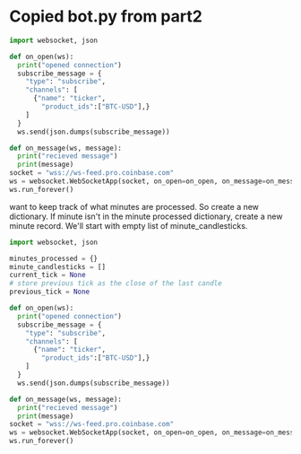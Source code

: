 # Copied bot.py from part2

```python
import websocket, json

def on_open(ws):
  print("opened connection")
  subscribe_message = {
    "type": "subscribe",
    "channels": [
      {"name": "ticker",
        "product_ids":["BTC-USD"],}
    ]
  }
  ws.send(json.dumps(subscribe_message))

def on_message(ws, message):
  print("recieved message")
  print(message)
socket = "wss://ws-feed.pro.coinbase.com"
ws = websocket.WebSocketApp(socket, on_open=on_open, on_message=on_message)
ws.run_forever()
```

want to keep track of what minutes are processed.  So create a new dictionary.  If minute isn't in the minute processed dictionary, create a new minute record.  We'll start with empty list of minute_candlesticks.

```python
import websocket, json

minutes_processed = {}
minute_candlesticks = []
current_tick = None
# store previous tick as the close of the last candle
previous_tick = None

def on_open(ws):
  print("opened connection")
  subscribe_message = {
    "type": "subscribe",
    "channels": [
      {"name": "ticker",
        "product_ids":["BTC-USD"],}
    ]
  }
  ws.send(json.dumps(subscribe_message))

def on_message(ws, message):
  print("recieved message")
  print(message)
socket = "wss://ws-feed.pro.coinbase.com"
ws = websocket.WebSocketApp(socket, on_open=on_open, on_message=on_message)
ws.run_forever()
```
